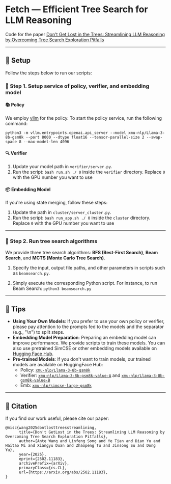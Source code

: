 # Fetch — Efficient Tree Search for LLM Reasoning

Code for the paper [Don't Get Lost in the Trees: Streamlining LLM Reasoning by Overcoming Tree Search Exploration Pitfalls](https://arxiv.org/abs/2502.11183)

---

## 🚀 Setup

Follow the steps below to run our scripts:

### 📌 Step 1. Setup service of policy, verifier, and embedding model

#### 📚 Policy

We employ [vllm](https://docs.vllm.ai/en/latest/) for the policy. To start the policy service, run the following command:
```
python3 -m vllm.entrypoints.openai.api_server --model xmu-nlp/Llama-3-8b-gsm8k --port 8000 --dtype float16 --tensor-parallel-size 2 --swap-space 8 --max-model-len 4096
```

#### 🔍 Verifier

1. Update your model path in `verifier/server.py`.
2. Run the script: `bash run.sh ./ 0` inside the `verifier` directory. Replace `0` with the GPU number you want to use

#### 📦 Embedding Model

If you're using state merging, follow these steps:
1. Update the path in `cluster/server_cluster.py`.
2. Run the script: `bash run_app.sh ./ 0` inside the `cluster` directory. Replace `0` with the GPU number you want to use

---

### 📌 Step 2. Run tree search algorithms

We provide three tree search algorithms: **BFS (Best-First Search)**, **Beam Search**, and **MCTS (Monte Carlo Tree Search)**.

1. Specify the input, output file paths, and other parameters in scripts such as `beamsearch.py`.

2. Simply execute the corresponding Python script. For instance, to run Beam Search: `python3 beamsearch.py`

---

## 🎯 Tips

- **Using Your Own Models**: If you prefer to use your own policy or verifier, please pay attention to the prompts fed to the models and the separator (e.g., "\n") to split steps.
- **Embedding Model Preparation**: Preparing an embedding model can improve performance. We provide scripts to train these models. You can also use pretrained SimCSE or other embedding models available on [Hugging Face Hub](https://huggingface.co/models).
- **Pre-trained Models**: If you don't want to train models, our trained models are available on HuggingFace Hub:
  - Policy: [`xmu-nlp/Llama-3-8b-gsm8k`](https://huggingface.co/xmu-nlp/Llama-3-8b-gsm8k)
  - Verifier: [`xmu-nlp/Llama-3-8b-gsm8k-value-A`](https://huggingface.co/xmu-nlp/Llama-3-8b-gsm8k-value-A) and [`xmu-nlp/Llama-3-8b-gsm8k-value-B`](https://huggingface.co/xmu-nlp/Llama-3-8b-gsm8k-value-B)
  - Emb: [`xmu-nlp/simcse-large-gsm8k`](https://huggingface.co/xmu-nlp/simcse-large-gsm8k)

---

## 📝 Citation

If you find our work useful, please cite our paper:

```
@misc{wang2025dontlosttreesstreamlining,
      title={Don't GetLost in the Trees: Streamlining LLM Reasoning by Overcoming Tree Search Exploration Pitfalls}, 
      author={Ante Wang and Linfeng Song and Ye Tian and Dian Yu and Haitao Mi and Xiangyu Duan and Zhaopeng Tu and Jinsong Su and Dong Yu},
      year={2025},
      eprint={2502.11183},
      archivePrefix={arXiv},
      primaryClass={cs.CL},
      url={https://arxiv.org/abs/2502.11183}, 
}
```
